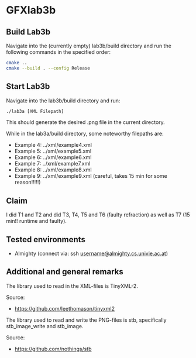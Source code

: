 # GFXlab3b

## Build Lab3b
Navigate into the (currently empty) lab3b/build directory and run the following commands in the specified order:
```bash
cmake ..
cmake --build . --config Release
```


## Start Lab3b
Navigate into the lab3b/build directory and run:
```bash
./lab3a [XML Filepath]
```
This should generate the desired .png file in the current directory.

While in the lab3a/build directory, some noteworthy filepaths are:
 - Example 4: ../xml/example4.xml
 - Example 5: ../xml/example5.xml
 - Example 6: ../xml/example6.xml
 - Example 7: ../xml/example7.xml
 - Example 8: ../xml/example8.xml
 - Example 9: ../xml/example9.xml (careful, takes 15 min for some reason!!!!!)



## Claim
I did T1 and T2 and did T3, T4, T5 and T6 (faulty refraction) as well as T7 (15 min!! runtime and faulty).

## Tested environments
- Almighty (connect via: ssh username@almighty.cs.univie.ac.at)



## Additional and general remarks
The library used to read in the XML-files is TinyXML-2.

Source:
 - https://github.com/leethomason/tinyxml2

The library used to read and write the PNG-files is stb, specifically stb_image_write and stb_image.

Source:
 - https://github.com/nothings/stb